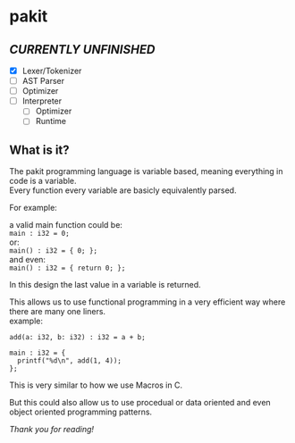 # pakit
## *CURRENTLY UNFINISHED*
- [x] Lexer/Tokenizer
- [ ] AST Parser
- [ ] Optimizer
- [ ] Interpreter
  - [ ] Optimizer
  - [ ] Runtime

## What is it?
The pakit programming language is variable based, meaning everything in code is a variable.  
Every function every variable are basicly equivalently parsed.    

For example:    

a valid main function could be:  
```main : i32 = 0;```  
or:  
```main() : i32 = { 0; };```  
and even:  
```main() : i32 = { return 0; };```    

In this design the last value in a variable is returned.    

This allows us to use functional programming in a very efficient way where there are many one liners.  
example:    
```
add(a: i32, b: i32) : i32 = a + b;

main : i32 = {
  printf("%d\n", add(1, 4));
};
```    

This is very similar to how we use Macros in C.    

But this could also allow us to use procedual or data oriented and even object oriented programming patterns.    

*Thank you for reading!*
